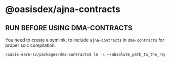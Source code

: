 # @oasisdex/ajna-contracts

## RUN BEFORE USING DMA-CONTRACTS
You need to create a symlink, to include `ajna-contracts` in `dma-contracts` for proper solc compilation.
```bash
/oasis-earn-sc/packages/dma-contracts$ ln -s ~/absolute_path_to_the_repository/oasis-earn-sc/packages/ajna-contracts/contracts/ajna ./contracts/
```